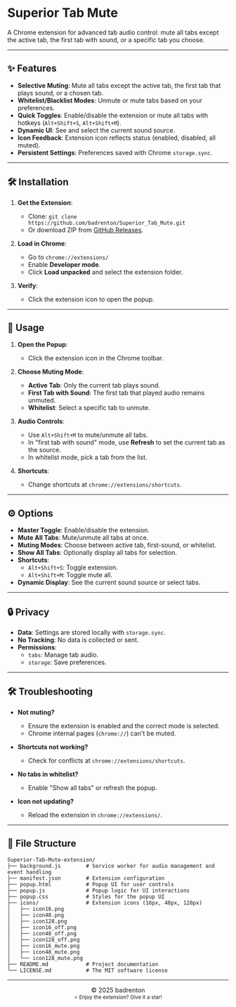 # Superior Tab Mute

A Chrome extension for advanced tab audio control: mute all tabs except the active tab, the first tab with sound, or a specific tab you choose.

---

## ✨ Features

- **Selective Muting**: Mute all tabs except the active tab, the first tab that plays sound, or a chosen tab.
- **Whitelist/Blacklist Modes**: Unmute or mute tabs based on your preferences.
- **Quick Toggles**: Enable/disable the extension or mute all tabs with hotkeys (`Alt+Shift+S`, `Alt+Shift+M`).
- **Dynamic UI**: See and select the current sound source.
- **Icon Feedback**: Extension icon reflects status (enabled, disabled, all muted).
- **Persistent Settings**: Preferences saved with Chrome `storage.sync`.

---

## 🛠️ Installation

1. **Get the Extension**:
   - Clone: `git clone https://github.com/badrenton/Superior_Tab_Mute.git`
   - Or download ZIP from [GitHub Releases](https://github.com/le0booba/Superior_Tab_Mute/releases).

2. **Load in Chrome**:
   - Go to `chrome://extensions/`
   - Enable **Developer mode**.
   - Click **Load unpacked** and select the extension folder.

3. **Verify**:
   - Click the extension icon to open the popup.

---

## 📖 Usage

1. **Open the Popup**:
   - Click the extension icon in the Chrome toolbar.

2. **Choose Muting Mode**:
   - **Active Tab**: Only the current tab plays sound.
   - **First Tab with Sound**: The first tab that played audio remains unmuted.
   - **Whitelist**: Select a specific tab to unmute.

3. **Audio Controls**:
   - Use `Alt+Shift+M` to mute/unmute all tabs.
   - In "first tab with sound" mode, use **Refresh** to set the current tab as the source.
   - In whitelist mode, pick a tab from the list.

4. **Shortcuts**:
   - Change shortcuts at `chrome://extensions/shortcuts`.

---

## ⚙️ Options

- **Master Toggle**: Enable/disable the extension.
- **Mute All Tabs**: Mute/unmute all tabs at once.
- **Muting Modes**: Choose between active tab, first-sound, or whitelist.
- **Show All Tabs**: Optionally display all tabs for selection.
- **Shortcuts**: 
  - `Alt+Shift+S`: Toggle extension.
  - `Alt+Shift+M`: Toggle mute all.
- **Dynamic Display**: See the current sound source or select tabs.

---

## 🔒 Privacy

- **Data**: Settings are stored locally with `storage.sync`.
- **No Tracking**: No data is collected or sent.
- **Permissions**:
  - `tabs`: Manage tab audio.
  - `storage`: Save preferences.

---

## 🛠️ Troubleshooting

- **Not muting?**
  - Ensure the extension is enabled and the correct mode is selected.
  - Chrome internal pages (`chrome://`) can't be muted.

- **Shortcuts not working?**
  - Check for conflicts at `chrome://extensions/shortcuts`.

- **No tabs in whitelist?**
  - Enable "Show all tabs" or refresh the popup.

- **Icon not updating?**
  - Reload the extension in `chrome://extensions/`.

---

## 📂 File Structure

```
Superior-Tab-Mute-extension/
├── background.js        # Service worker for audio management and event handling
├── manifest.json        # Extension configuration
├── popup.html           # Popup UI for user controls
├── popup.js             # Popup logic for UI interactions
├── popup.css            # Styles for the popup UI
├── icons/               # Extension icons (16px, 48px, 128px)
│   ├── icon16.png
│   ├── icon48.png
│   ├── icon128.png
│   ├── icon16_off.png
│   ├── icon48_off.png
│   ├── icon128_off.png
│   ├── icon16_mute.png
│   ├── icon48_mute.png
│   └── icon128_mute.png
├── README.md            # Project documentation
└── LICENSE.md           # The MIT software license
```

---

<p align="center">
© 2025 badrenton
<br>
<sup>⭐ Enjoy the extension? Give it a star!</sup>
</p>
